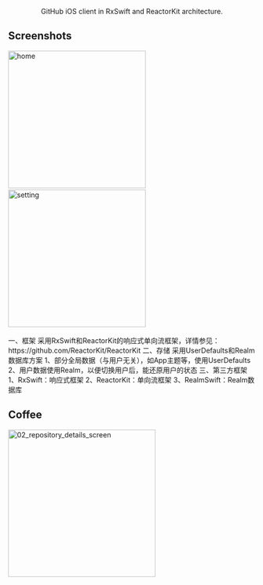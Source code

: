 <p align="center">
  GitHub iOS client in RxSwift and ReactorKit architecture.
</p>

## Screenshots

<img alt="home" src="https://github.com/tospery/SWHub/blob/master/screenshots/home.jpeg?raw=true" width="280">&nbsp;
<img alt="setting" src="https://github.com/tospery/SWHub/blob/master/screenshots/setting.jpeg?raw=true" width="280">&nbsp;

<p align="left">
一、框架
采用RxSwift和ReactorKit的响应式单向流框架，详情参见：
https://github.com/ReactorKit/ReactorKit
二、存储
采用UserDefaults和Realm数据库方案
1、部分全局数据（与用户无关），如App主题等，使用UserDefaults
2、用户数据使用Realm，以便切换用户后，能还原用户的状态
三、第三方框架
1、RxSwift：响应式框架
2、ReactorKit：单向流框架
3、RealmSwift：Realm数据库
</p>

## Coffee
<img alt="02_repository_details_screen" src="https://github.com/tospery/SWHub/blob/master/screenshots/coffee.jpeg?raw=true" width="300">&nbsp;